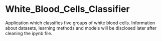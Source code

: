 # White_Blood_Cells_Classifier

Application which classifies five groups of white blood cells. Information about datasets, learning methods and models will be disclosed later after cleaning the ipynb file.
